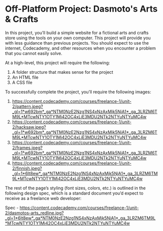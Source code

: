 # Off-Platform Project: Dasmoto's Arts & Crafts
In this project, you’ll build a simple website for a fictional arts and crafts store using the tools on your own computer. This project will provide you with less guidance than previous projects. You should expect to use the internet, Codecademy, and other resources when you encounter a problem that you cannot easily solve.

At a high-level, this project will require the following:
1. A folder structure that makes sense for the project
2. An HTML file
3. A CSS file

To successfully complete the project, you’ll require the following images:
1. https://content.codecademy.com/courses/freelance-1/unit-2/pattern.jpeg?_gl=1*w692bm*_ga*NTM0NzE2Nzg1NS4xNzAxMjk5NjA1*_ga_3LRZM6TM9L*MTcwNTY1OTY1Mi42OC4xLjE3MDU2NTk2NTYuNTYuMC4w
2. https://content.codecademy.com/courses/freelance-1/unit-2/hacksaw.jpeg?_gl=1*w692bm*_ga*NTM0NzE2Nzg1NS4xNzAxMjk5NjA1*_ga_3LRZM6TM9L*MTcwNTY1OTY1Mi42OC4xLjE3MDU2NTk2NTYuNTYuMC4w
3. https://content.codecademy.com/courses/freelance-1/unit-2/frames.jpeg?_gl=1*w692bm*_ga*NTM0NzE2Nzg1NS4xNzAxMjk5NjA1*_ga_3LRZM6TM9L*MTcwNTY1OTY1Mi42OC4xLjE3MDU2NTk2NTYuNTYuMC4w
4. https://content.codecademy.com/courses/freelance-1/unit-2/finnish.jpeg?_gl=1*6lt8ew*_ga*NTM0NzE2Nzg1NS4xNzAxMjk5NjA1*_ga_3LRZM6TM9L*MTcwNTY1OTY1Mi42OC4xLjE3MDU2NTk2NTYuNTYuMC4w

The rest of the page’s styling (font sizes, colors, etc.) is outlined in the following design spec, which is a standard document you’d expect to receive as a freelance web developer:

Spec - https://content.codecademy.com/courses/freelance-1/unit-2/dasmotos-arts_redline.jpg?_gl=1*6lt8ew*_ga*NTM0NzE2Nzg1NS4xNzAxMjk5NjA1*_ga_3LRZM6TM9L*MTcwNTY1OTY1Mi42OC4xLjE3MDU2NTk2NTYuNTYuMC4w
